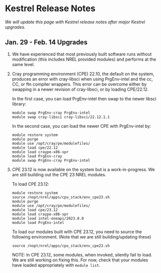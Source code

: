 # Kestrel Release Notes

*We will update this page with Kestrel release notes after major Kestrel upgrades.*

## Jan. 29 - Feb. 14 Upgrades

1. We have experienced that most previously built software runs without modification (this includes NREL provided modules) and performs at the same level. 

2. Cray programming environment (CPE) 22.10, the default on the system, produces an error with cray-libsci when using PrgEnv-intel and the cc, CC, or ftn compiler wrappers. This error can be overcome either by swapping in a newer revision of cray-libsci, or by loading CPE/22.12. 

    In the first case, you can load PrgEnv-intel then swap to the newer libsci library: 

    ```
    module swap PrgEnv-cray PrgEnv-intel 
    module swap cray-libsci cray-libsci/22.12.1.1 
    ```
    

    In the second case, you can load the newer CPE with PrgEnv-intel by:  

    ```
    module restore system 
    module purge 
    module use /opt/cray/pe/modulefiles/ 
    module load cpe/22.12 
    module load craype-x86-spr 
    module load PrgEnv-cray 
    module swap PrgEnv-cray PrgEnv-intel  
    ```

3. CPE 23.12 is now available on the system but is a work-in-progress. We are still building out the CPE 23 NREL modules.  

    To load CPE 23.12: 

    ```
    module restore system 
    source /nopt/nrel/apps/cpu_stack/env_cpe23.sh
    module purge
    module use /opt/cray/pe/modulefiles/
    module load cpe/23.12
    module load craype-x86-spr
    module load intel-oneapi/2023.0.0
    module load PrgEnv-intel
    ```

    To load our modules built with CPE 23.12, you need to source the following environment. (Note that we are still building/updating these) 

    `source /nopt/nrel/apps/cpu_stack/env_cpe23.sh` 

    NOTE: In CPE 23.12, some modules, when invoked, silently fail to load. We are still working on fixing this. For now, check that your modules have loaded appropriately with `module list`.

 

 

